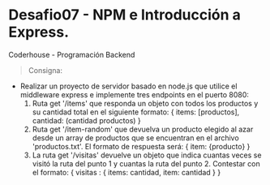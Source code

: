 # Desafio07 - NPM e Introducción a Express.
Coderhouse - Programación Backend

> Consigna: 
- Realizar un proyecto de servidor basado en node.js que utilice el middleware express e implemente tres endpoints en el puerto 8080:
  1) Ruta get '/items' que responda un objeto con todos los productos y su cantidad total en el siguiente formato: { items: [productos], cantidad: (cantidad productos) }
  2) Ruta get '/item-random' que devuelva un producto elegido al azar desde un array de productos que se encuentran en el archivo 'productos.txt'. El formato de respuesta será: { item: {producto} }
  3) La ruta get '/visitas' devuelve un objeto que indica cuantas veces se visitó la ruta del punto 1 y cuantas la ruta del punto 2. Contestar con el formato:  { visitas : { items: cantidad, item: cantidad } }

